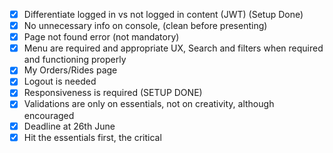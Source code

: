 - [x] Differentiate logged in vs not logged in content (JWT) (Setup Done)
- [x] No unnecessary info on console, (clean before presenting)
- [x] Page not found error (not mandatory)
- [x] Menu are required and appropriate UX, Search and filters when required and functioning properly
- [x] My Orders/Rides page
- [x] Logout is needed
- [x] Responsiveness is required (SETUP DONE)
- [x] Validations are only on essentials, not on creativity, although encouraged
- [x] Deadline at 26th June
- [x] Hit the essentials first, the critical
